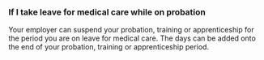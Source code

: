 ###  **If I take leave for medical care while on probation**

Your employer can suspend your probation, training or apprenticeship for the
period you are on leave for medical care. The days can be added onto the end
of your probation, training or apprenticeship period.
